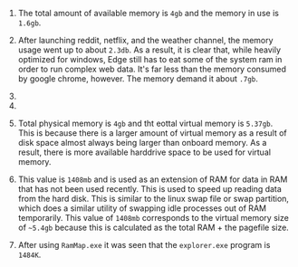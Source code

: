 1. The total amount of available memory is `4gb` and the memory in use is `1.6gb`.
2. After launching reddit, netflix, and the weather channel, the memory usage went up to about `2.3db`. As a result, it is clear that, while heavily optimized for windows, Edge still has to eat some of the system ram in order to run complex web data. It's far less than the memory consumed by google chrome, however. The memory demand it about `.7gb`.

3.


4.


5. Total physical memory is `4gb` and tht eottal virtual memory is `5.37gb`. This is because there is a larger amount of virtual memory as a result of disk space almost always being larger than onboard memory. As a result, there is more available harddrive space to be used for virtual memory.
6. This value is `1408mb` and is used as an extension of RAM for data in RAM that has not been used recently. This is used to speed up reading data from the hard disk. This is similar to the linux swap file or swap partition, which does a similar utility of swapping idle processes out of RAM temporarily. This value of `1408mb` corresponds to the virtual memory size of `~5.4gb` because this is calculated as the total RAM + the pagefile size.
7. After using `RamMap.exe` it was seen that the `explorer.exe` program is `1484K`.
